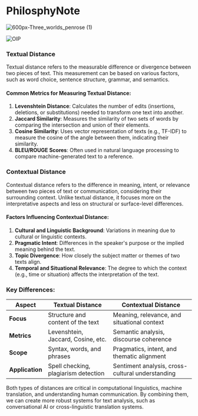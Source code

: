 # PhilosphyNote
![600px-Three_worlds_penrose (1)](https://github.com/ewdlop/PhilosphyNote/assets/25368970/3bccba1f-7d03-4849-a649-03d3cb7e7e1e)

![OIP](https://github.com/ewdlop/PhilosphyNote/assets/25368970/7b44f4ff-4f8d-47a7-81e6-12875605a0ef)

### **Textual Distance**
Textual distance refers to the measurable difference or divergence between two pieces of text. This measurement can be based on various factors, such as word choice, sentence structure, grammar, and semantics. 

#### Common Metrics for Measuring Textual Distance:
1. **Levenshtein Distance**: Calculates the number of edits (insertions, deletions, or substitutions) needed to transform one text into another.
2. **Jaccard Similarity**: Measures the similarity of two sets of words by comparing the intersection and union of their elements.
3. **Cosine Similarity**: Uses vector representation of texts (e.g., TF-IDF) to measure the cosine of the angle between them, indicating their similarity.
4. **BLEU/ROUGE Scores**: Often used in natural language processing to compare machine-generated text to a reference.

### **Contextual Distance**
Contextual distance refers to the difference in meaning, intent, or relevance between two pieces of text or communication, considering their surrounding context. Unlike textual distance, it focuses more on the interpretative aspects and less on structural or surface-level differences.

#### Factors Influencing Contextual Distance:
1. **Cultural and Linguistic Background**: Variations in meaning due to cultural or linguistic contexts.
2. **Pragmatic Intent**: Differences in the speaker's purpose or the implied meaning behind the text.
3. **Topic Divergence**: How closely the subject matter or themes of two texts align.
4. **Temporal and Situational Relevance**: The degree to which the context (e.g., time or situation) affects the interpretation of the text.

### Key Differences:
| **Aspect**               | **Textual Distance**                         | **Contextual Distance**                    |
|--------------------------|---------------------------------------------|-------------------------------------------|
| **Focus**               | Structure and content of the text            | Meaning, relevance, and situational context|
| **Metrics**             | Levenshtein, Jaccard, Cosine, etc.           | Semantic analysis, discourse coherence     |
| **Scope**               | Syntax, words, and phrases                   | Pragmatics, intent, and thematic alignment |
| **Application**         | Spell checking, plagiarism detection         | Sentiment analysis, cross-cultural understanding |

Both types of distances are critical in computational linguistics, machine translation, and understanding human communication. By combining them, we can create more robust systems for text analysis, such as conversational AI or cross-linguistic translation systems.
